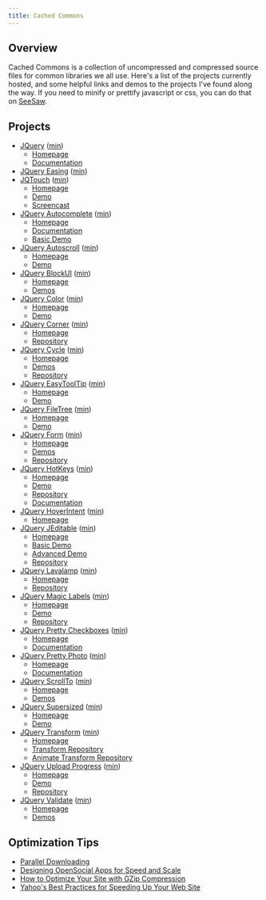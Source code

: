 ```yaml
---
title: Cached Commons
---
```


## Overview

Cached Commons is a collection of uncompressed and compressed source files for common libraries we all use.  Here's a list of the projects currently hosted, and some helpful links and demos to the projects I've found along the way.  If you need to minify or prettify javascript or css, you can do that on [SeeSaw](http://seesaw.heroku.com).

## Projects

- [JQuery](/cached-commons/javascripts/jquery/jquery-1.4.2.js) ([min](/cached-commons/javascripts/jquery/jquery-1.4.2-min.js))
	- [Homepage](http://jquery.com/)
	- [Documentation](http://api.jquery.com/)
- [JQuery Easing](/cached-commons/javascripts/jquery/jquery.easing-1.3.js) ([min](/cached-commons/javascripts/jquery/jquery.easing-1.3-min.js))
- [JQTouch](/cached-commons/javascripts/jqtouch/jqtouch.js) ([min](/cached-commons/javascripts/jqtouch/jqtouch-min.js))
	- [Homepage](http://http://jqtouch.com/)
	- [Demo](http://jqtouch.com/preview/demos/main/)
	- [Screencast](http://peepcode.com/products/jqtouch)
- [JQuery Autocomplete](/cached-commons/javascripts/jquery/jquery.autocomplete-1.1.js) ([min](/cached-commons/javascripts/jquery/jquery.autocomplete-1.1-min.js))
	- [Homepage](http://bassistance.de/jquery-plugins/jquery-plugin-autocomplete/)
	- [Documentation](http://docs.jquery.com/Plugins/Autocomplete)
	- [Basic Demo](http://jquery.bassistance.de/autocomplete/demo/)
- [JQuery Autoscroll](/cached-commons/javascripts/jquery/jquery.autoScroll.js) ([min](/cached-commons/javascripts/jquery/jquery.autoScroll-min.js))
	- [Homepage](http://jdsharp.us/jQuery/plugins/AutoScroll/)
	- [Demo](http://jdsharp.us/jQuery/plugins/AutoScroll/demo.php)
- [JQuery BlockUI](/cached-commons/javascripts/jquery/jquery.blockUI-2.33.js) ([min](/cached-commons/javascripts/jquery/jquery.blockUI-2.33-min.js))
	- [Homepage](http://jquery.malsup.com/block/)
	- [Demos](http://jquery.malsup.com/block/#demos)
- [JQuery Color](/cached-commons/javascripts/jquery/jquery.color.js) ([min](/cached-commons/javascripts/jquery/jquery.color-min.js))
	- [Homepage](http://plugins.jquery.com/project/color)
	- [Demo](http://desizntech.info/demo/jQuery_color_animation/)
- [JQuery Corner](/cached-commons/javascripts/jquery/jquery.corner-2.0.9.js) ([min](/cached-commons/javascripts/jquery/jquery.corner-2.0.9-min.js))
	- [Homepage](http://jquery.malsup.com/corner/)
	- [Repository](http://github.com/malsup/corner)
- [JQuery Cycle](/cached-commons/javascripts/jquery/jquery.cycle.all-2.8.6.js) ([min](/cached-commons/javascripts/jquery/jquery.cycle.all-2.8.6-min.js))
	- [Homepage](http://jquery.malsup.com/cycle/)
	- [Demos](http://jquery.malsup.com/cycle/more.html?v2.23)
	- [Repository](http://github.com/malsup/cycle)
- [JQuery EasyToolTip](/cached-commons/javascripts/jquery/jquery.easyToolTip-1.0.js) ([min](/cached-commons/javascripts/jquery/jquery.easyToolTip-1.0-min.js))
	- [Homepage](http://cssglobe.com/post/4380/easy-tooltip--jquery-plugin)
	- [Demo](http://cssglobe.com/lab/easytooltip/01.html)
- [JQuery FileTree](/cached-commons/javascripts/jquery/jquery.fileTree-1.0.1.js) ([min](/cached-commons/javascripts/jquery/jquery.fileTree-1.0.1-min.js))
	- [Homepage](http://abeautifulsite.net/2008/03/jquery-file-tree/)
	- [Demo](http://labs.abeautifulsite.net/projects/js/jquery/fileTree/demo/)
- [JQuery Form](/cached-commons/javascripts/jquery/jquery.form-2.4.3.js) ([min](/cached-commons/javascripts/jquery/jquery.form-2.4.3-min.js))
	- [Homepage](http://jquery.malsup.com/form/)
	- [Demos](http://jquery.malsup.com/form/#ajaxForm)
	- [Repository](http://github.com/malsup/form)
- [JQuery HotKeys](/cached-commons/javascripts/jquery/jquery.hotkeys.js) ([min](/cached-commons/javascripts/jquery/jquery.hotkeys.js))
	- [Homepage](http://code.google.com/p/js-hotkeys/)
	- [Demo](http://sites.google.com/site/jshotkeys/test-static-01.html)
	- [Repository](http://github.com/tzuryby/jquery.hotkeys)
	- [Documentation](http://code.google.com/p/js-hotkeys/wiki/about)
- [JQuery HoverIntent](/cached-commons/javascripts/jquery/jquery.hoverIntent.js) ([min](/cached-commons/javascripts/jquery/jquery.hoverIntent-min.js))
	- [Homepage](http://cherne.net/brian/resources/jquery.hoverIntent.html)
- [JQuery JEditable](/cached-commons/javascripts/jquery/jquery.jeditable-1.7.2.js) ([min](/cached-commons/javascripts/jquery/jquery.jeditable-1.7.2-min.js))
	- [Homepage](http://www.appelsiini.net/projects/jeditable)
	- [Basic Demo](http://www.appelsiini.net/projects/jeditable/default.html)
	- [Advanced Demo](http://www.appelsiini.net/projects/jeditable/custom.html)
	- [Repository](http://github.com/tuupola/jquery_jeditable)
- [JQuery Lavalamp](/cached-commons/javascripts/jquery/jquery.lavalamp-1.3.4.js) ([min](/cached-commons/javascripts/jquery/jquery.lavalamp-1.3.4-min.js))
	- [Homepage](http://nixboxdesigns.com/projects/jquery-lavalamp/)
	- [Repository](http://github.com/jtnix/jQuery-LavaLamp)
- [JQuery Magic Labels](/cached-commons/javascripts/jquery/jquery.magicLabels-0.6.2.js) ([min](/cached-commons/javascripts/jquery/jquery.magicLabels-0.6.2-min.js))
	- [Homepage](http://projects.joreteg.com/jquery-magic-labels/)
	- [Demo](http://projects.joreteg.com/jquery-magic-labels/demo.html)
	- [Repository](http://github.com/HenrikJoreteg/jquery-magic-labels)
- [JQuery Pretty Checkboxes](/cached-commons/javascripts/jquery/jquery.prettyCheckboxes-1.1.js) ([min](/cached-commons/javascripts/jquery/jquery.prettyCheckboxes-1.1-min.js))
	- [Homepage](http://www.no-margin-for-errors.com/projects/prettycheckboxes/)
	- [Documentation](http://www.no-margin-for-errors.com/projects/prettycheckboxes/documentation/)
- [JQuery Pretty Photo](/cached-commons/javascripts/jquery/jquery.prettyPhoto.js) ([min](/cached-commons/javascripts/jquery/jquery.prettyPhoto-min.js))
	- [Homepage](http://www.no-margin-for-errors.com/projects/prettyphoto-jquery-lightbox-clone/)
	- [Documentation](http://www.no-margin-for-errors.com/projects/prettyphoto-jquery-lightbox-clone/documentation/)
- [JQuery ScrollTo](/cached-commons/javascripts/jquery/jquery.scrollTo-1.4.2.js) ([min](/cached-commons/javascripts/jquery/jquery.scrollTo-1.4.2-min.js))
	- [Homepage](http://flesler.blogspot.com/2007/10/jqueryscrollto.html)
	- [Demos](http://demos.flesler.com/jquery/scrollTo/)
- [JQuery Supersized](/cached-commons/javascripts/jquery/jquery.supersized-2.0.js) ([min](/cached-commons/javascripts/jquery/jquery.supersized-2.0-min.js))
	- [Homepage](http://buildinternet.com/2009/02/supersized-full-screen-backgroundslideshow-jquery-plugin/)
	- [Demo](http://buildinternet.com/live/supersized/)
- [JQuery Transform](/cached-commons/javascripts/jquery/jquery.transform.js) ([min](/cached-commons/javascripts/jquery/jquery.transform-min.js))
	- [Homepage](http://www.zachstronaut.com/posts/2009/08/07/jquery-animate-css-rotate-scale.html)
	- [Transform Repository](http://github.com/zachstronaut/jquery-css-transform)
	- [Animate Transform Repository](http://github.com/zachstronaut/jquery-animate-css-rotate-scale)
- [JQuery Upload Progress](/cached-commons/javascripts/jquery/jquery.uploadProgress.js) ([min](/cached-commons/javascripts/jquery/jquery.uploadProgress-min.js))
	- [Homepage](http://drogomir.com/blog/2008/6/30/upload-progress-script-with-safari-support)
	- [Demo](http://drogomir.com/files/blog/jquery-upload-progress/example/)
	- [Repository](http://github.com/drogus/jquery-upload-progress)
- [JQuery Validate](/cached-commons/javascripts/jquery/jquery.validate-1.7.js) ([min](/cached-commons/javascripts/jquery/jquery.validate-1.7-min.js))
	- [Homepage](http://bassistance.de/jquery-plugins/jquery-plugin-validation/)
	- [Demos](http://jquery.bassistance.de/validate/demo/)

## Optimization Tips

- [Parallel Downloading](http://www.websiteoptimization.com/speed/tweak/parallel/)
- [Designing OpenSocial Apps for Speed and Scale](http://www.slideshare.net/chanezon/gdd-japan-2009-designing-opensocial-apps-for-speed-and-scale)
- [How to Optimize Your Site with GZip Compression](http://betterexplained.com/articles/how-to-optimize-your-site-with-gzip-compression/)
- [Yahoo's Best Practices for Speeding Up Your Web Site](http://developer.yahoo.com/performance/rules.html)